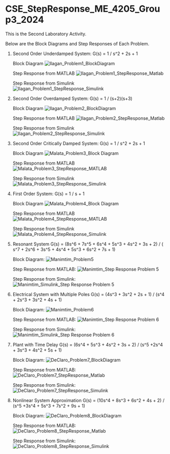 # CSE_StepResponse_ME_4205_Group3_2024 
This is the Second Laboratory Activity.

Below are the Block Diagrams and Step Responses of Each Problem.

1. Second Order Underdamped System:
   G(s) = 1 / s^2 + 2s + 1

   Block Diagram
   ![Ilagan_Problem1_BlockDiagram](https://github.com/GlennCVI/CSE_StepResponse_ME_4205_Group3_2024/assets/159071273/a426f91e-cec2-4a71-9af7-b78043103872)

    Step Response from MATLAB
   ![Ilagan_Problem1_StepResponse_Matlab](https://github.com/GlennCVI/CSE_StepResponse_ME_4205_Group3_2024/assets/159071273/17a27df2-811f-48aa-8147-779611ab8212)
   
   Step Response from Simulink
   ![Ilagan_Problem1_StepResponse_Simulink](https://github.com/GlennCVI/CSE_StepResponse_ME_4205_Group3_2024/assets/159071273/a2df94a2-8c61-44b2-9cf0-d80d8d9b896d)

2. Second Order Overdamped System:
   G(s) = 1 / (s+2)(s+3)
 
   Block Diagram
   ![Ilagan_Problem2_BlockDiagram](https://github.com/GlennCVI/CSE_StepResponse_ME_4205_Group3_2024/assets/159071273/8d12fcf2-3a8b-487f-a6f5-c05d7f0d451e)

   Step Response from MATLAB
   ![Ilagan_Problem2_StepResponse_Matlab](https://github.com/GlennCVI/CSE_StepResponse_ME_4205_Group3_2024/assets/159071273/11d6f162-9e46-4fed-9ccc-4edf6ba664a8)

   Step Response from Simulink
   ![Ilagan_Problem2_StepResponse_Simulink](https://github.com/GlennCVI/CSE_StepResponse_ME_4205_Group3_2024/assets/159071273/ee8a6159-2773-468d-8500-e6dbb6aac1a2)

3. Second Order Critically Damped System:
   G(s) = 1 / s^2 + 2s + 1

   Block Diagram
   ![Malata_Problem3_Block Diagram](https://github.com/GlennCVI/CSE_StepResponse_ME_4205_Group3_2024/assets/159398382/8b4da1bd-9ece-4880-8450-61918fc34590)

   Step Response from MATLAB
   ![Malata_Problem3_StepResponse_MATLAB](https://github.com/GlennCVI/CSE_StepResponse_ME_4205_Group3_2024/assets/159398382/d8b02f9a-5cb4-47c8-a42c-239bc6a48250)

   Step Response from Simulink
   ![Malata_Problem3_StepResponse_Simulink](https://github.com/GlennCVI/CSE_StepResponse_ME_4205_Group3_2024/assets/159398382/d33a2838-65c6-4aed-8c4b-a2845ec0d24d)

4. First Order System:
   G(s) = 1 / s + 1

   Block Diagram
   ![Malata_Problem4_Block Diagram](https://github.com/GlennCVI/CSE_StepResponse_ME_4205_Group3_2024/assets/159398382/b3368dc9-81a4-43a9-a974-c07ec46f2280)

   Step Response from MATLAB
   ![Malata_Problem4_StepResponse_MATLAB](https://github.com/GlennCVI/CSE_StepResponse_ME_4205_Group3_2024/assets/159398382/dd446bc2-07a4-4808-9e4a-5295faf7d12c)

   Step Response from Simulink
   ![Malata_Problem4_StepResponse_Simulink](https://github.com/GlennCVI/CSE_StepResponse_ME_4205_Group3_2024/assets/159398382/02075dd2-a940-41b8-ac63-43c3893461d0)

5. Resonant System
   G(s) = (8s^6 + 7s^5 + 6s^4 + 5s^3 + 4s^2 + 3s + 2) / ( s^7 + 2s^6 + 3s^5 + 4s^4 + 5s^3 + 6s^2 + 7s + 1)

   Block Diagram:
   ![Manimtim_Problem5](https://github.com/GlennCVI/CSE_StepResponse_ME_4205_Group3_2024/assets/159086380/7ed8f924-84a1-4ad0-b6ef-fdfd7f4cad7a)

   Step Response from MATLAB:
   ![Manimtim_Step Response Problem 5](https://github.com/GlennCVI/CSE_StepResponse_ME_4205_Group3_2024/assets/159086380/7107f8b7-7aa2-44b5-8b19-f56bc3c9dad6)

   Step Response from Simulink:
   ![Manimtim_Simulink_Step Response Problem 5](https://github.com/GlennCVI/CSE_StepResponse_ME_4205_Group3_2024/assets/159086380/16f36c37-4788-4148-bc3a-2965f65623fa)


6. Electrical System with Multiple Poles
   G(s) = (4s^3 + 3s^2 + 2s + 1) / (s^4 + 2s^3 + 3s^2 + 4s + 1)
 
   Block Diagram:
   ![Manimtim_Problem6](https://github.com/GlennCVI/CSE_StepResponse_ME_4205_Group3_2024/assets/159086380/811ba879-68fb-4e3a-8e66-14205b579f25)

   Step Response from MATLAB:
   ![Manimtim_Step Response Problem 6](https://github.com/GlennCVI/CSE_StepResponse_ME_4205_Group3_2024/assets/159086380/491168f3-3bbe-419e-9366-16cf81c55bc1)

   Step Response from Simulink:
   ![Manimtim_Simulink_Step Response Problem 6](https://github.com/GlennCVI/CSE_StepResponse_ME_4205_Group3_2024/assets/159086380/8e39137e-a7b0-4a1f-ab76-dadf96916216)

7. Plant with Time Delay
   G(s) = (6s^4 + 5s^3 + 4s^2 + 3s + 2) / (s^5 +2s^4 + 3s^3 + 4s^2 + 5s + 1)
 
   Block Diagram:
   ![DeClaro_Problem7_BlockDiagram](https://github.com/GlennCVI/CSE_StepResponse_ME_4205_Group3_2024/assets/161600364/39606ae8-9b88-49eb-a159-b4506be04726)

   Step Response from MATLAB:
   ![DeClaro_Problem7_StepResponse_Matlab](https://github.com/GlennCVI/CSE_StepResponse_ME_4205_Group3_2024/assets/161600364/78337716-f501-4874-9c10-0b40d63c1ad5)

   Step Response from Simulink:
   ![DeClaro_Problem7_StepResponse_Simulink](https://github.com/GlennCVI/CSE_StepResponse_ME_4205_Group3_2024/assets/161600364/83a05ad9-11eb-4351-84a8-16a513924f4c)

8. Nonlinear System Approximation
   G(s) = (10s^4 + 8s^3 + 6s^2 + 4s + 2) / (s^5 +3s^4 + 5s^3 + 7s^2 + 9s + 1) 

   Block Diagram:
   ![DeClaro_Problem8_BlockDiagram](https://github.com/GlennCVI/CSE_StepResponse_ME_4205_Group3_2024/assets/161600364/ab0f3721-32ea-485a-a9be-1efc58d5b1e1)
 
   Step Response from MATLAB:
   ![DeClaro_Problem8_StepResponse_Matlab](https://github.com/GlennCVI/CSE_StepResponse_ME_4205_Group3_2024/assets/161600364/b68af5fc-290f-4f33-a540-d67643f9156c)

   Step Response from Simulink:
   ![DeClaro_Problem8_StepResponse_Simulink](https://github.com/GlennCVI/CSE_StepResponse_ME_4205_Group3_2024/assets/161600364/69b7b499-24d1-438b-9dc6-d577543ae9dc)


 
  

